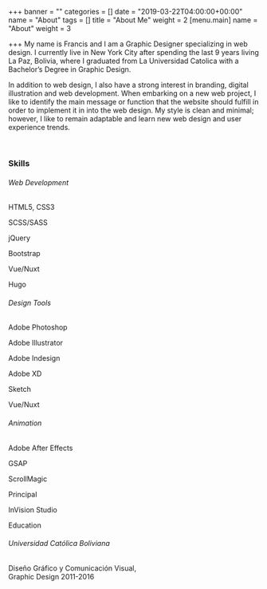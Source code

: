 +++
banner = ""
categories = []
date = "2019-03-22T04:00:00+00:00"
name = "About"
tags = []
title = "About Me"
weight = 2
[menu.main]
name = "About"
weight = 3

+++
My name is Francis and I am a Graphic Designer specializing in web design. I currently live in New York City after spending the last 9 years living La Paz, Bolivia, where I graduated from La Universidad Catolica with a Bachelor’s Degree in Graphic Design.

In addition to web design, I also have a strong interest in branding, digital illustration and web development. When embarking on a new web project, I like to identify the main message or function that the website should fulfill in order to implement it in into the web design. My style is clean and minimal; however, I like to remain adaptable and learn new web design and user experience trends.

<br>

<div class="row">
<div class="col">
<h3 class="mb-3">Skills</h3>
<div class="row">
<div class="col">
<h6 class="font-weight-bold mb-3">Web Development</h6>
<p>HTML5, CSS3</p>
<p>SCSS/SASS</p>
<p>jQuery</p>
<p>Bootstrap</p>
<p>Vue/Nuxt</p>
<p>Hugo</p>
</div>
<div class="col">
<h6 class="font-weight-bold mb-3">Design Tools</h6>
<p>Adobe Photoshop</p>
<p>Adobe Illustrator</p>
<p>Adobe Indesign</p>
<p>Adobe XD</p>
<p>Sketch</p>
<p>Vue/Nuxt</p>
</div>
<div class="col">
<h6 class="font-weight-bold mb-3">Animation</h6>
<p>Adobe After Effects </p>
<p>GSAP</p>
<p>ScrollMagic</p>
<p>Principal</p>
<p>InVision Studio</p>
</div>
</div>
</div>
</div>

Education

###### Universidad Católica Boliviana

Diseño Gráfico y Comunicación Visual,  
Graphic Design 2011-2016